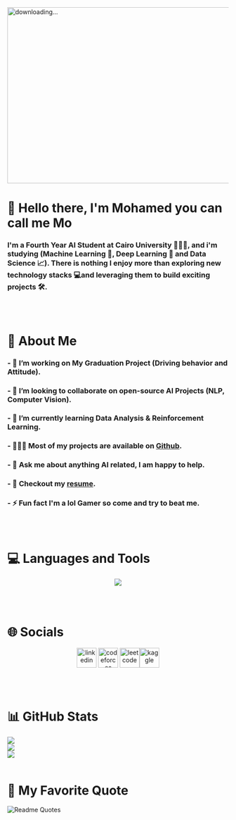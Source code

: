 <img align="center" alt=" downloading..." src="https://i.pinimg.com/originals/3c/84/cd/3c84cdb1e180a46031edaed16e042beb.gif" width="1000" height="400" />

# 👋 Hello there, I'm Mohamed you can call me Mo
### I'm a Fourth Year AI Student at Cairo University 🧑🏻‍🎓, and i'm studying (Machine Learning 🤖, Deep Learning 🧠 and Data Science 📈). There is nothing I enjoy more than exploring new technology stacks 💻and leveraging them to build exciting projects 🛠️.
<br/>
<br/>

# 💫 About Me
### - 🔭 I’m working on My Graduation Project (Driving behavior and Attitude).
### - 👯 I’m looking to collaborate on open-source AI Projects (NLP, Computer Vision).
### - 🌱 I’m currently learning Data Analysis & Reinforcement Learning.
### - 👩🏻‍💻 Most of my projects are available on [Github](https://github.com/organizations/AI-Code-Buddies).
### - 💬 Ask me about anything AI related, I am happy to help.
### - 📝 Checkout my [resume](https://drive.google.com/file/d/1qf2qmLTmUDSf0Ndkjdd8NlI0QkJ7syVi/view?usp=sharing).
### - ⚡ Fun fact I'm a lol Gamer so come and try to beat me.
<br/>
<br/>

# 💻 Languages and Tools
<p align="center">
    <img src="https://skillicons.dev/icons?i=py,tensorflow,pytorch,matlab,mysql,php,laravel,cpp,java,git&perline=5" />
</p>
<br/>
<br/>

# 🌐 Socials
<p align="center">
  <a href="https://www.linkedin.com/in/mo-sam-mo/"><img src="https://cdn.jsdelivr.net/gh/devicons/devicon/icons/linkedin/linkedin-original.svg" alt="linkedin" width="45" height="45"/></a> <a href="https://codeforces.com/profile/Xx_MOHAMED_xX"><img src="https://art.npanuhin.me/SVG/Codeforces/Codeforces.colored.svg" alt="codeforces" width="45" height="45" padding="" /></a> <a href="https://leetcode.com/Xx_Mohamed_xX/"><img src="https://cdn.iconscout.com/icon/free/png-512/leetcode-3521542-2944960.png?f=avif&w=256" alt="leetcode" width="45" height="45"/></a><a href="https://www.kaggle.com/mohamedsammer"><img src="https://www.vectorlogo.zone/logos/kaggle/kaggle-icon.svg" alt="kaggle" width="45" height="45"/></a> 
</p>
<br/>
<br/>

# 📊 GitHub Stats
![](https://github-readme-stats.vercel.app/api?username=mo-sam-mo&theme=dark&hide_border=false&include_all_commits=false&count_private=false)<br/>
![](https://github-readme-streak-stats.herokuapp.com/?user=mo-sam-mo&theme=dark&hide_border=false)<br/>
![](https://github-readme-stats.vercel.app/api/top-langs/?username=mo-sam-mo&theme=dark&hide_border=false&include_all_commits=false&count_private=false&layout=compact)
<br/>
<br/>

# 💬 My Favorite Quote
![Readme Quotes](https://quotes-github-readme.vercel.app/api?quote=What%20doesn’t%20kill%20you,%20makes%20you%20stronger&author=Friedrich%20Nietzsche&type=horizontal&theme=dark)
